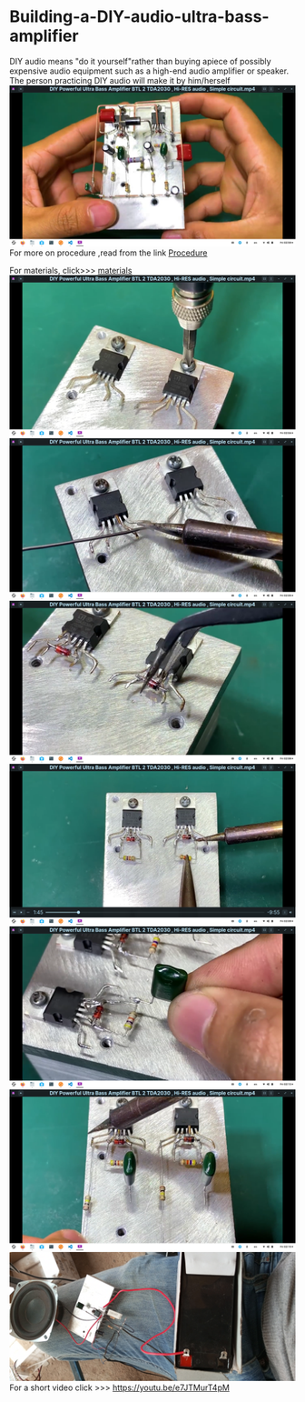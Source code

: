 # Building-a-DIY-audio-ultra-bass-amplifier
DIY audio means "do it yourself"rather than buying apiece of possibly expensive audio equipment such as a high-end audio amplifier or speaker.
The person practicing DIY audio will make it by him/herself
![](Images/crosscheck.png)
For more on procedure ,read from the link 
[Procedure](procedure.md)

For materials, click>>> [materials](Material-details.csv)
![](Images/tyingTDA2030.png)
![](Images/Applysolder.png)
![](Images/solderdiode1N4148.png)
![](Images/Solderresistor47k.png)
![](Images/solder2a104.png)
![](Images/resistor100k.png)
![](Images/TRIAL.jpg)
For a short video click >>> 
https://youtu.be/e7JTMurT4pM
